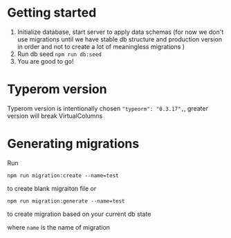 # Getting started
1. Initialize database, start server to apply data schemas (for now we don't use migrations until we have stable db structure and production version in order and not to create a lot of meaningless migrations )
2. Run db seed `npm run db:seed`
3. You are good to go!

# Typerom version
Typerom version is intentionally chosen `"typeorm": "0.3.17",`, greater version will break VirtualColumns

# Generating migrations

Run 

```npm run migration:create --name=test```

to create blank migraiton file or

```npm run migration:generate --name=test```

to create migration based on your current db state

where `name` is the name of migration